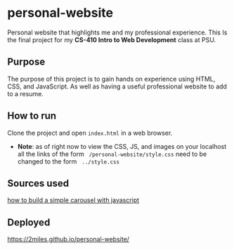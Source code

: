 # personal-website

Personal website that highlights me and my professional experience. This Is the final project for my **CS-410 Intro to Web Development** class at PSU.

## Purpose

The purpose of this project is to gain hands on experience using HTML, CSS, and JavaScript. As well as having a useful professional website to add to a resume.

## How to run

Clone the project and open `index.html` in a web browser.

- **Note**: as of right now to view the CSS, JS, and images on your localhost all the links of the form ` /personal-website/style.css` need to be changed to the form ` ../style.css`

## Sources used

[how to build a simple carousel with javascript](https://webdesign.tutsplus.com/tutorials/how-to-build-a-simple-carousel-with-vanilla-javascript--cms-41734)

## Deployed

https://2miles.github.io/personal-website/
